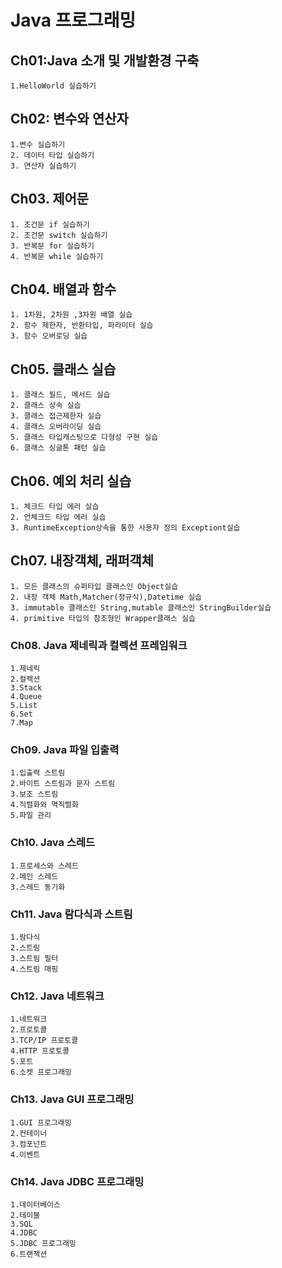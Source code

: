 # Java 프로그래밍

## Ch01:Java 소개 및 개발환경 구축
    1.HelloWorld 실습하기
## Ch02: 변수와 연산자
    1.변수 실습하기
    2. 데이터 타입 실습하기
    3. 연산자 실습하기
## Ch03. 제어문
    1. 조건문 if 실습하기
    2. 조건문 switch 실습하기
    3. 반복문 for 실습하기
    4. 반복문 while 실습하기
## Ch04. 배열과 함수
    1. 1차원, 2차원 ,3차원 배열 실습
    2. 함수 제한자, 반환타입, 파라미터 실습
    3. 함수 오버로딩 실습
## Ch05. 클래스 실습
    1. 클래스 필드, 메서드 실습
    2. 클래스 상속 실습
    3. 클래스 접근제한자 실습
    4. 클래스 오버라이딩 실습
    5. 클래스 타입캐스팅으로 다형성 구현 실습
    6. 클래스 싱글톤 패턴 실습
## Ch06. 예외 처리 실습
    1. 체크드 타입 에러 실습
    2. 언체크드 타입 에러 실습
    3. RuntimeException상속을 통한 사용자 정의 Exceptiont실습
## Ch07. 내장객체, 래퍼객체
    1. 모든 클래스의 슈퍼타입 클래스인 Object실습
    2. 내장 객체 Math,Matcher(정규식),Datetime 실습
    3. immutable 클래스인 String,mutable 클래스인 StringBuilder실습
    4. primitive 타입의 참조형인 Wrapper클래스 실습
### Ch08. Java 제네릭과 컬렉션 프레임워크
    1.제네릭
    2.컬렉션
    3.Stack
    4.Queue
    5.List
    6.Set
    7.Map
### Ch09. Java 파일 입출력
    1.입출력 스트림
    2.바이트 스트림과 문자 스트림
    3.보조 스트림
    4.직렬화와 역직렬화
    5.파일 관리
### Ch10. Java 스레드 
    1.프로세스와 스레드
    2.메인 스레드
    3.스레드 동기화
### Ch11. Java 람다식과 스트림
    1.람다식
    2.스트림
    3.스트림 필터
    4.스트림 매핑
### Ch12. Java 네트워크
    1.네트워크
    2.프로토콜
    3.TCP/IP 프로토콜
    4.HTTP 프로토콜
    5.포트
    6.소켓 프로그래밍
### Ch13. Java  GUI 프로그래밍
    1.GUI 프로그래밍
    2.컨테이너
    3.컴포넌트
    4.이벤트
### Ch14. Java JDBC 프로그래밍
    1.데이터베이스
    2.테이블
    3.SQL
    4.JDBC
    5.JDBC 프로그래밍
    6.트랜잭션
